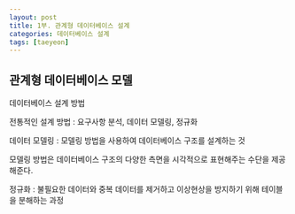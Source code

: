 ```yaml
---
layout: post
title: 1부. 관계형 데이터베이스 설계
categories: 데이터베이스 설계
tags: [taeyeon]
---
```


## 관계형 데이터베이스 모델

데이터베이스 설계 방법

전통적인 설계 방법 : 요구사항 분석, 데이터 모델링, 정규화

데이터 모델링 : 모델링 방법을 사용하여 데이터베이스 구조를 설계하는 것

모델링 방법은 데이터베이스 구조의 다양한 측면을 시각적으로 표현해주는 수단을 제공해준다.

정규화 : 불필요한 데이터와 중복 데이터를 제거하고 이상현상을 방지하기 위해 테이블을 분해하는 과정


